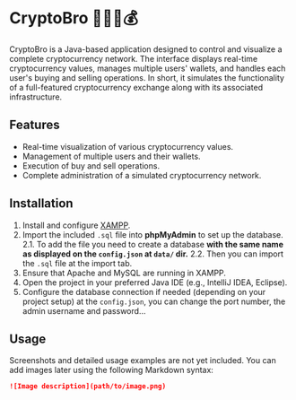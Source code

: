 # CryptoBro 🤑💲💵💰

CryptoBro is a Java-based application designed to control and visualize a complete cryptocurrency network. The interface displays real-time cryptocurrency values, manages multiple users' wallets, and handles each user's buying and selling operations. In short, it simulates the functionality of a full-featured cryptocurrency exchange along with its associated infrastructure.

## Features

- Real-time visualization of various cryptocurrency values.
- Management of multiple users and their wallets.
- Execution of buy and sell operations.
- Complete administration of a simulated cryptocurrency network.

## Installation

1. Install and configure [XAMPP](https://www.apachefriends.org/index.html).
2. Import the included `.sql` file into **phpMyAdmin** to set up the database.
    2.1. To add the file you need to create a database **with the same name as displayed on the `config.json` at `data/` dir.**
    2.2. Then you can import the `.sql` file at the import tab.
3. Ensure that Apache and MySQL are running in XAMPP.
4. Open the project in your preferred Java IDE (e.g., IntelliJ IDEA, Eclipse).
5. Configure the database connection if needed (depending on your project setup) at the `config.json`, you can change the port number, the admin username and password...

## Usage

Screenshots and detailed usage examples are not yet included. You can add images later using the following Markdown syntax:

```markdown
![Image description](path/to/image.png)
